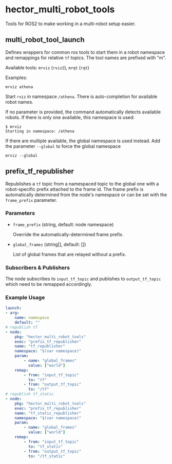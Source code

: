 # hector_multi_robot_tools

Tools for ROS2 to make working in a multi-robot setup easier.

## multi_robot_tool_launch
Defines wrappers for common ros tools to start them in a robot namespace and remappings for relative `tf` topics.  The tool names are prefixed with "m".

Available tools: `mrviz` (`rviz2`), `mrqt` (`rqt`)

Examples:
```
mrviz athena
```
Start `rviz` in namespace `/athena`. There is auto-completion for available robot names.

If no parameter is provided, the command automatically detects available robots. If there is only one available, this namespace is used:

```
$ mrviz
Starting in namespace: /athena
```

If there are multiple available, the global namespace is used instead. Add the parameter `--global` to force the global namespace

```
mrviz --global
```

## prefix_tf_republisher
Republishes a `tf` topic from a namespaced topic to the global one with a robot-specific prefix attached to the frame id. The frame prefix is automatically determined from the node's namespace or can be set with the `frame_prefix` parameter. 

### Parameters

* `frame_prefix` (string, default: node namespace)

    Override the automatically-determined frame prefix.

* `global_frames` (string[], default: [])

    List of global frames that are relayed without a prefix.
  
### Subscribers & Publishers  
The node subscribes to `input_tf_topic` and publishes to `output_tf_topic` which need to be remapped accordingly.

### Example Usage

```yaml
launch:
- arg:
    name: namespace
    default: ""
# republish tf
- node:
    pkg: "hector_multi_robot_tools"
    exec: "prefix_tf_republisher"
    name: "tf_republisher"
    namespace: "$(var namespace)"
    param:
        - name: "global_frames"
          value: ["world"]
    remap:
        - from: "input_tf_topic"
          to: "tf"
        - from: "output_tf_topic"
          to: "/tf"
# republish tf_static
- node:
    pkg: "hector_multi_robot_tools"
    exec: "prefix_tf_republisher"
    name: "tf_static_republisher"
    namespace: "$(var namespace)"
    param:
        - name: "global_frames"
          value: ["world"]
    remap:
        - from: "input_tf_topic"
          to: "tf_static"
        - from: "output_tf_topic"
          to: "/tf_static"
```

